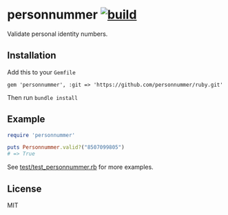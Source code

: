 # personnummer [![build](https://github.com/personnummer/ruby/actions/workflows/ruby.yml/badge.svg)](https://github.com/personnummer/ruby/actions/workflows/ruby.yml)

Validate personal identity numbers.

## Installation

Add this to your `Gemfile`

```
gem 'personnummer', :git => 'https://github.com/personnummer/ruby.git'
```

Then run `bundle install`

## Example

```ruby
require 'personnummer'

puts Personnummer.valid?("8507099805")
# => True
```

See [test/test_personnummer.rb](test/test_personnummer.rb) for more examples.

## License

MIT

